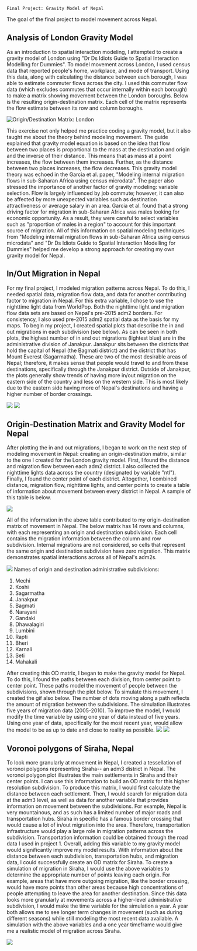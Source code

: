     Final Project: Gravity Model of Nepal  
    
The goal of the final project to model movement across Nepal. 

## Analysis of London Gravity Model 
As an introduction to spatial interaction modeling, I attempted to create a gravity model of London using "Dr Ds Idiots Guide to Spatial Interaction Modelling for Dummies". To model movement across London, I used census data that reported people's home, workplace, and mode of transport. Using this data, along with calculating the distance between each borough, I was able to estimate commuter flows across the city.  I used this commuter flow data (which excludes commutes that occur internally within each borough) to make a matrix showing movement between the London boroughs. Below is the resulting origin-destination matrix. Each cell of the matrix represents the flow estimate between its row and column boroughs.  

![Origin/Destination Matrix: London](project_3/odm_london.png)

This exercise not only helped me practice coding a gravity model, but it also taught me about the theory behind modeling movement. The guide explained that gravity model equation is based on the idea that flow between two places is proportional to the mass at the destination and origin and the inverse of their distance. This means that as mass at a point increases, the flow between them increases. Further, as the distance between two places increases, the flow decreases. This gravity model theory was echoed in the Garcia et al. paper, "Modeling internal migration flows in sub-Saharan Africa using census microdata". The paper also stressed the importance of another factor of gravity modeling: variable selection. Flow is largely influenced by job commute; however, it can also be affected by more unexpected variables such as destination attractiveness or average salary in an area. Garcia et al. found that a strong driving factor for migration in sub-Saharan Africa was males looking for economic opportunity. As a result, they were careful to select variables such as "proportion of males in a region" to account for this important source of migration.  All of this information on spatial modeling techniques from "Modeling internal migration flows in sub-Saharan Africa using census microdata" and "Dr Ds Idiots Guide to Spatial Interaction Modelling for Dummies" helped me develop a strong approach for creating my own gravity model for Nepal. 

## In/Out Migration in Nepal
For my final project, I modeled migration patterns across Nepal. To do this, I needed spatial data, migration flow data, and data for another contributing factor to migration in Nepal. For this extra variable, I chose to use the nighttime light data from WorldPop. Both the nighttime light and migration flow data sets are based on Nepal's pre-2015 adm2 borders. For consistency, I also used pre-2015 adm2 spatial data as the basis for my maps. To begin my project, I created spatial plots that describe the in and out migrations in each subdivision (see below). As can be seen in both plots, the highest number of in and out migrations (lightest blue) are in the administrative division of Janakpur. Janakpur sits between the districts that hold the capital of Nepal (the Bagmati district) and the district that has Mount Everest (Sagarmatha). These are two of the most desirable areas of Nepal; therefore, it makes sense that people would travel to and from these destinations, specifically through the Janakpur district. Outside of Janakpur, the plots generally show trends of having more in/out migration on the eastern side of the country and less on the western side. This is most likely due to the eastern side having more of Nepal's destinations and having a higher number of border crossings.

![](project_3/inmigration.png)
![](project_3/outmigration.png)

## Origin-Destination Matrix and Gravity Model for Nepal
After plotting the in and out migrations, I began to work on the next step of modeling movement in Nepal: creating an origin-destination matrix, similar to the one I created for the London gravity model. First, I found the distance and migration flow between each adm2 district. I also collected the nighttime lights data across the country (designated by variable "ntl"). Finally, I found the center point of each district. Altogether, I combined distance, migration flow, nighttime lights, and center points to create a table of information about movement between every district in Nepal. A sample of this table is below.

![](project_3/OD_npl.png)

All of the information in the above table contributed to my origin-destination matrix of movement in Nepal. The below matrix has 14 rows and columns, with each representing an origin and destination subdivision. Each cell contains the migration information between the column and row subdivision. Internal migrations are not considered, so cells that represent the same origin and destination subdivision have zero migration. This matrix demonstrates spatial interactions across all of Nepal's adm2s.

![](project_3/odm_npl.png)
Names of origin and destination administrative subdivisions:
1. Mechi  
2. Koshi  
3. Sagarmatha	  
4. Janakpur  
5. Bagmati  
6. Narayani  
7. Gandaki  
8. Dhawalagiri  
9. Lumbini	  
10. Rapti  
11. Bheri  
12. Karnali  
13. Seti  
14. Mahakali  

After creating this OD matrix, I began to make the gravity model for Nepal. To do this, I found the paths between each division, from center point to center point. These paths model the movement of people between the subdivisions, shown through the plot below. To simulate this movement, I created the gif also below. The number of dots moving along a path reflects the amount of migration between the subdivisions. The simulation illustrates five years of migration data (2005-2010). To improve the model, I would modify the time variable by using one year of data instead of five years. Using one year of data, specifically for the most recent year, would allow the model to be as up to date and close to reality as possible. 
![](project_3/line_plot.png) ![](project_3/output.gif)

## Voronoi polygons of Siraha, Nepal
To look more granularly at movement in Nepal, I created a tessellation of voronoi polygons representing Siraha-- an adm3 district in Nepal. The voronoi polygon plot illustrates the main settlements in Siraha and their center points. I can use this information to build an OD matrix for this higher resolution subdivision. To produce this matrix, I would first calculate the distance between each settlement. Then, I would search for migration data at the adm3 level, as well as data for another variable that provides information on movement between the subdivisions. For example, Nepal is very mountainous, and as such has a limited number of major roads and transportation hubs. Siraha in specific has a famous border crossing that would cause a lot of in/out migration into the area. Therefore, transportation infrastructure would play a large role in migration patterns across the subdivision. Transportation information could be obtained through the road data I used in project 1. Overall, adding this variable to my gravity model would significantly improve my model results. With information about the distance between each subdivision, transportation hubs, and migration data, I could successfully create an OD matrix for Siraha. To create a simulation of migration in Siraha, I would use the above variables to determine the appropriate number of points leaving each origin. For example, areas that have more outgoing migration, like the border crossing, would have more points than other areas because high concentrations of people attempting to leave the area for another destination. Since this data looks more granularly at movements across a higher-level administrative subdivision, I would make the time variable for the simulation a year. A year both allows me to see longer term changes in movement (such as during different seasons) while still modeling the most recent data available. A simulation with the above variables and a one year timeframe would give me a realistic model of migration across Siraha. 

![](project_3/sir_vornoi.png)

